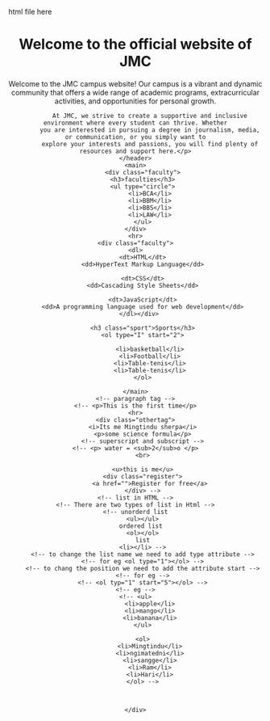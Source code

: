 html file here
<!DOCTYPE html>
<html lang="en">

<head>
    <meta charset="UTF-8">
    <link rel="stylesheet" href="style.css">
    <meta http-equiv="X-UA-Compatible" content="IE=edge">
    <meta name="viewport" content="width=device-width, initial-scale=1.0">
    <title>JMCwebsite</title>
</head>

<body>
    <header class="tophead">
        <!-- type of h tag -->
        <h1>Welcome to the official website of JMC</h1>
        <p>Welcome to the JMC campus website! Our campus is a vibrant and dynamic community that offers a wide range of
            academic programs, extracurricular activities, and opportunities for personal growth.

            At JMC, we strive to create a supportive and inclusive environment where every student can thrive. Whether
            you are interested in pursuing a degree in journalism, media, or communication, or you simply want to
            explore your interests and passions, you will find plenty of resources and support here.</p>
    </header>
    <main>
        <div class="faculty">
        <h3>faculties</h3>
        <ul type="circle">
            <li>BCA</li>
            <li>BBM</li>
            <li>BBS</li>
            <li>LAW</li>
        </ul>
    </div>
    <hr>
    <div class="faculty">
    <dl>
        <dt>HTML</dt>
        <dd>HyperText Markup Language</dd>
        
        <dt>CSS</dt>
        <dd>Cascading Style Sheets</dd>
        
        <dt>JavaScript</dt>
        <dd>A programming language used for web development</dd>
      </dl></div>
      
        <h3 class="sport">Sports</h3>
        <ol type="I" start="2">
            
            <li>basketball</li>
            <li>Football</li>
            <li>Table-tenis</li>
            <li>Table-tenis</li>
        </ol>

    </main>
    <!-- paragraph tag -->
    <!-- <p>This is the first time</p>
    <hr>
    <div class="othertag">
        <i>Its me Mingtindu sherpa</i>
        <p>some science formula</p>
        <!-- superscript and subscript -->
    <!-- <p> water = <sub>2</sub>o </p>
        <br>

        <u>this is me</u>
        <div class="register">
            <a href="">Register for free</a>
        </div> -->
    <!-- list in HTML -->
    <!-- There are two types of list in Html -->
    <!-- unorderd list
        <ul></ul>
        ordered list 
        <ol></ol>
        list
        <li></li> -->
        <!-- to change the list name we need to add type attribute -->
        <!-- for eg <ol type="1"></ol> -->
        <!-- to chang the position we need to add the attribute start -->
        <!-- for eg -->
        <!-- <ol typ="1" start="5"></ol> -->
    <!-- eg -->
    <!-- <ul>
            <li>apple</li>
            <li>mango</li>
            <li>banana</li>
        </ul>
        
        <ol>
            <li>Mingtindu</li>
            <li>ngimatedni</li>
            <li>sangge</li>
            <li>Ram</li>
            <li>Hari</li>
        </ol> -->



    </div>
</body>

</html>
